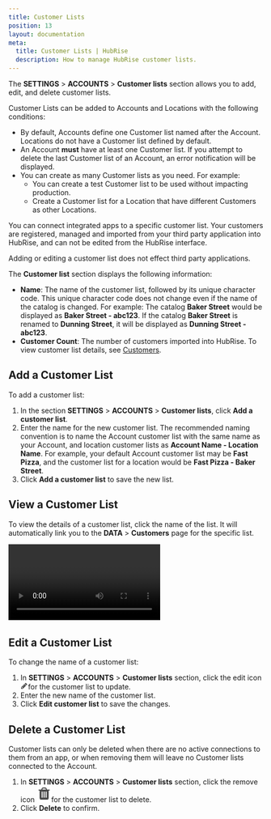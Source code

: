 ```yaml
---
title: Customer Lists
position: 13
layout: documentation
meta:
  title: Customer Lists | HubRise
  description: How to manage HubRise customer lists.
---
```


The **SETTINGS** > **ACCOUNTS** > **Customer lists** section allows you to add, edit, and delete customer lists.

Customer Lists can be added to Accounts and Locations with the following conditions:

- By default, Accounts define one Customer list named after the Account. Locations do not have a Customer list defined by default.
- An Account **must** have at least one Customer list. If you attempt to delete the last Customer list of an Account, an error notification will be displayed.
- You can create as many Customer lists as you need. For example:
  - You can create a test Customer list to be used without impacting production.
  - Create a Customer list for a Location that have different Customers as other Locations.

You can connect integrated apps to a specific customer list. Your customers are registered, managed and imported from your third party application into HubRise, and can not be edited from the HubRise interface.

Adding or editing a customer list does not effect third party applications.

The **Customer list** section displays the following information:

- **Name**: The name of the customer list, followed by its unique character code. This unique character code does not change even if the name of the catalog is changed. For example: The catalog **Baker Street** would be displayed as **Baker Street - abc123**. If the catalog **Baker Street** is renamed to **Dunning Street**, it will be displayed as **Dunning Street - abc123**.
- **Customer Count**: The number of customers imported into HubRise. To view customer list details, see [Customers](/docs/data/#customers).

## Add a Customer List

To add a customer list:

1. In the section **SETTINGS** > **ACCOUNTS** > **Customer lists**, click **Add a customer list**.
2. Enter the name for the new customer list. The recommended naming convention is to name the Account customer list with the same name as your Account, and location customer lists as **Account Name - Location Name**. For example, your default Account customer list may be **Fast Pizza**, and the customer list for a location would be **Fast Pizza - Baker Street**.
3. Click **Add a customer list** to save the new list.

## View a Customer List

To view the details of a customer list, click the name of the list. It will automatically link you to the **DATA** > **Customers** page for the specific list.

<video controls title="Customer list link">
  <source src="../images/049-en-access-account-from-dashboard.webm" type="video/webm"/>
</video>

## Edit a Customer List

To change the name of a customer list:

1. In **SETTINGS** > **ACCOUNTS** > **Customer lists** section, click the edit icon <InlineImage width="15" height="15">![Edit Icon](../images/028-en-pen-icon.png)</InlineImage>for the customer list to update.
2. Enter the new name of the customer list.
3. Click **Edit customer list** to save the changes.

## Delete a Customer List

Customer lists can only be deleted when there are no active connections to them from an app, or when removing them will leave no Customer lists connected to the Account.

1. In **SETTINGS** > **ACCOUNTS** > **Customer lists** section, click the remove icon <InlineImage width="15" height="16">![Trash icon](../images/057-2x-trash-icon.png)</InlineImage>for the customer list to delete.
2. Click **Delete** to confirm.
